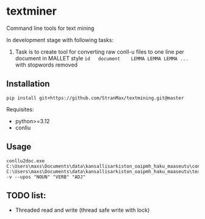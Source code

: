 # textminer

Command line tools for text mining

In development stage with following tasks:

1. Task is to create tool for converting raw conll-u files to one 
line per document in MALLET style `id	document	LEMMA LEMMA LEMMA ...`  
with stopwords removed

## Installation

```
pip install git+https://github.com/StranMax/textmining.git@master
```

Requisites:

- python>=3.12  
- conllu

## Usage

```
conllu2doc.exe C:\Users\maxs\Documents\data\kansallisarkiston_oaipmh_haku_maaseutu\conllu C:\Users\maxs\Documents\data\kansallisarkiston_oaipmh_haku_maaseutu\text_corpus_rmstopwords_lemma_ver4.txt -v --upos "NOUN" "VERB" "ADJ"
```

## TODO list:

* Threaded read and write (thread safe write with lock)